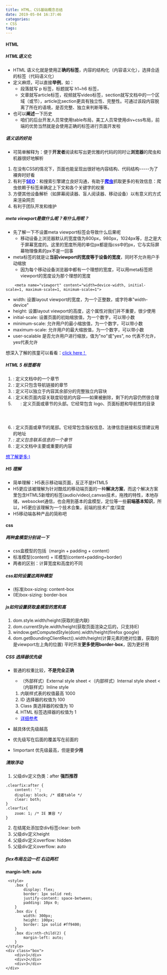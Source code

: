 ```yaml
---
title: HTML、CSS基础概念总结
date: 2019-05-04 16:37:46
categories:
- CSS
tags:
---
```

#### HTML
##### HTML语义化
* HTML 语义化就是使用正**确的标签**，内容的结构化（内容语义化），选择合适的标签（代码语义化）
* 定义麻烦，可以直接**举例**，如：
    * 段落就写 p 标签，标题就写 h1~h6 标签，
    * 文章就写article标签，视频就写video标签，section就写文档中的一个区域（或节），article比section更具有独立性、完整性。可通过该段内容脱离了所在的语境，是否完整、独立来判断等等。
* 也可以**阐述**一下历史
    * 咱们的后台开发人员常使用table布局，美工人员常使用div+css布局，前端的优势当然就是会使用正确的标签进行页面开发啦

##### 语义话的好处
*  可简单解释为：便于**开发者**阅读和写出更优雅的代码的同时让**浏览器**的爬虫和机器很好地解析
1. 在没有CSS的情况下，页面也能呈现出很好地内容结构、代码结构-----为了裸奔时好看
2. 有利于<a href ="https://baike.baidu.com/item/%E6%90%9C%E7%B4%A2%E5%BC%95%E6%93%8E%E4%BC%98%E5%8C%96/3132?fromtitle=SEO&fromid=102990" style="color: blue;">**SEO**</a>：和搜索引擎建立良好沟通，有助于<a href="https://baike.baidu.com/item/%E7%BD%91%E7%BB%9C%E7%88%AC%E8%99%AB/5162711?fromtitle=%E7%88%AC%E8%99%AB&fromid=22046949" style="color: blue;">**爬虫**</a>抓取更多的有效信息：爬虫依赖于标签来确定上下文和各个关键字的权重
3. 方便其他设备解析（如屏幕阅读器、盲人阅读器、移动设备）以有意义的方式来渲染网页
4. 有利于团队开发和维护

##### meta viewport是做什么呢？有什么用呢？
* 先了解一下不设置meta viewport标签会导致什么后果呢
    * 移动设备上浏览器默认的宽度值为800px，980px，1024px等，总之是大于屏幕宽度的。这里的宽度所用的单位px都是指css中的px，它与实际屏幕物理像素的px不是一回事
* meta标签的就是让**当前viewport的宽度等于设备的宽度**，同时不允许用户手动缩放
    * 因为每个移动设备浏览器中都有一个理想的宽度，可以用meta标签把viewport的宽度设为那个理想的宽度
```
    <meta name="viewport" content="width=device-width, initial-scale=1, maximum-scale=1, minimum-scale=1">
```
* width: 设置layout viewport的宽度，为一个正整数，或字符串"width-device"
* height: 设置layout viewport的高度，这个属性对我们并不重要，很少使用
* initial-scale: 设置页面的初始缩放值，为一个数字，可以带小数
* minimum-scale: 允许用户的最小缩放值，为一个数字，可以带小数
* maximum-scale: 允许用户的最大缩放值，为一个数字，可以带小数
* user-scalable	是否允许用户进行缩放，值为"no"或"yes", no 代表不允许，yes代表允许

想深入了解的孩童可以看看：<a href="https://www.cnblogs.com/2050/p/3877280.html" style="color: blue;">click here！</a>

##### HTML 5 标签都有
1. <section> : 定义文档中的一个章节
2. <nav> : 定义只包含导航链接的章节
3. <article> : 定义可以独立于内容其余部分的完整独立内容块
4. <aside> : 定义和页面内容关联度较低的内容——如果被删除，剩下的内容仍然很合理
5. <header> : 定义页面或章节的头部。它经常包含 logo、页面标题和导航性的目录
6. <footer> : 定义页面或章节的尾部。它经常包含版权信息、法律信息链接和反馈建议用的地址
7. <address>: 定义包含联系信息的一个章节
8. <main>: 定义文档中主要或重要的内容
<a href="https://developer.mozilla.org/zh-CN/docs/Web/Guide/HTML/HTML5/HTML5_element_list" style="color: blue;">想了解更多:)</a>

##### H5 理解
* 简单理解：H5表示移动端页面，反正不是HTML5
* H5更应该被理解为针对酷炫的移动端页面的一种**解决方案**，而这个解决方案里包含HTML5新增的标签(audio/video),canvas技术，拖拽的特性，本地存储，websocket通信，也会用到基本的盒模型，定位等一些**前端基本知识**，所以，H5更应该理解为一个技术合集，前端的技术广度/深度
* H5移动端各种产品的简称吧

#### css
##### 两种盒模型分别说一下
* css盒模型的包括（margin + padding + content）
* 标准模型(content) + IE模型(content+padding+border)
* 两者的区别：计算宽度和高度的不同

##### css如何设置这两种模型
* (标准)box-sizing: content-box         
* (IE)box-sizing: border-box

##### js如何设置获取盒模型的宽和高
1. dom.style.width/height(获取的是内联)
2. dom.currentStyle.width/height(获取页面渲染之后的，只支持IE)
3. window.getComputedStyle(dom).width/height(firefox google)
4. dom.getBoundingClientRect().width/height(计算元素的绝对位置，获取的是viewport左上角的位置)
平时开发**更多使用border-box**，因为更好用

##### CSS 选择器优先级
* 普通的权重比较，**不是完全正确** 
    * （外部样式）External style sheet <（内部样式）Internal style sheet <（内联样式）Inline style 
    1.  内联样式表的权值最高 1000
    2.  ID 选择器的权值为 100
    3.  Class 类选择器的权值为 10
    4.  HTML 标签选择器的权值为 1
    * <a href="https://www.cnblogs.com/xugang/archive/2010/09/24/1833760.html" style="color: blue;">详细参考</a>

* 越具体优先级越高
* 优先级写在后面的覆盖写在前面的
* !important 优先级最高，但是要**少用**

##### 清除浮动
1. 父级div定义伪类：after **强烈推荐**
```
.clearfix:after {
    content: '';
    display: block; /* 或者table */
    clear: both;
}
.clearfix{
    zoom: 1; /* IE 兼容 */
}
```
2. 在结尾处添加空div标签clear: both
3. 父级div定义height
4. 父级div定义overflow: hidden
5. 父级div定义overflow: auto

##### flex布局左边一栏 右边两栏
**margin-left: auto**
```
 <style>
    .box {
        display: flex;
        border: 1px solid red;
        justify-content: space-between;
        padding: 10px 0;
    }
    .box div {
        width: 300px;
        height: 100px;
        border: 1px solid #ff9400;
    }
    .box div:nth-child(2) {
        margin-left: auto;
    }
</style>
<div class="box">
    <div>1</div>
    <div>2</div>
    <div>3</div>
</div>
```